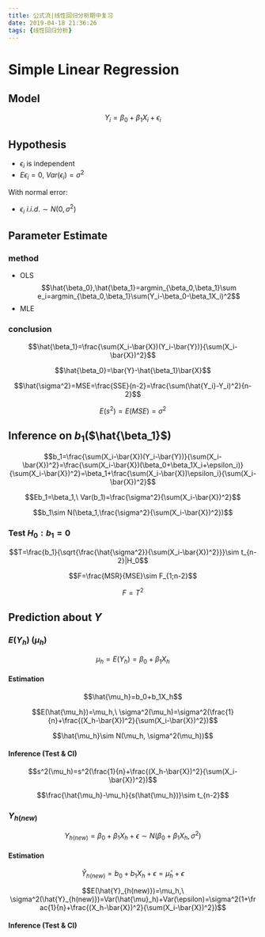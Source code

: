 ```yaml
---
title: 公式流|线性回归分析期中复习
date: 2019-04-18 21:36:26
tags: {线性回归分析}
---
```


# Simple Linear Regression

## Model

$$Y_i=\beta_0+\beta_1X_i+\epsilon_i$$

## Hypothesis

- $\epsilon_i$ is independent
- $E\epsilon_i=0,\ Var(\epsilon_i)=\sigma^2$

With normal error:

- $\epsilon_i\ i.i.d.\sim N(0,\sigma^2)$

## Parameter Estimate

### method
- OLS
  $$\hat{\beta_0},\hat{\beta_1}=argmin_{\beta_0,\beta_1}\sum e_i=argmin_{\beta_0,\beta_1}\sum(Y_i-\beta_0-\beta_1X_i)^2$$
- MLE

### conclusion

$$\hat{\beta_1}=\frac{\sum(X_i-\bar{X})(Y_i-\bar{Y})}{\sum(X_i-\bar{X})^2}$$

$$\hat{\beta_0}=\bar{Y}-\hat{\beta_1}\bar{X}$$

$$\hat{\sigma^2}=MSE=\frac{SSE}{n-2}=\frac{\sum(\hat{Y_i}-Y_i)^2}{n-2}$$

$$E(s^2)=E(MSE)=\sigma^2$$

## Inference on $b_1$($\hat{\beta_1}$)
$$b_1=\frac{\sum(X_i-\bar{X})(Y_i-\bar{Y})}{\sum(X_i-\bar{X})^2}=\frac{\sum(X_i-\bar{X})(\beta_0+\beta_1X_i+\epsilon_i)}{\sum(X_i-\bar{X})^2}=\beta_1+\frac{\sum(X_i-\bar{X})\epsilon_i}{\sum(X_i-\bar{X})^2}$$

$$Eb_1=\beta_1,\ Var(b_1)=\frac{\sigma^2}{\sum(X_i-\bar{X})^2}$$

$$b_1\sim N(\beta_1,\frac{\sigma^2}{\sum(X_i-\bar{X})^2})$$

### Test $H_0:b_1=0$

$$T=\frac{b_1}{\sqrt{\frac{\hat{\sigma^2}}{\sum(X_i-\bar{X})^2}}}\sim t_{n-2}|H_0$$

$$F=\frac{MSR}{MSE}\sim F_{1;n-2}$$

$$F=T^2$$

## Prediction about $Y$

### $E(Y_h)$ ($\mu_h$)

$$\mu_h=E(Y_h)=\beta_0+\beta_1X_h$$

#### Estimation

$$\hat{\mu_h}=b_0+b_1X_h$$

$$E(\hat{\mu_h})=\mu_h,\ \sigma^2(\mu_h)=\sigma^2(\frac{1}{n}+\frac{(X_h-\bar{X})^2}{\sum(X_i-\bar{X})^2})$$

$$\hat{\mu_h}\sim N(\mu_h, \sigma^2(\mu_h))$$

#### Inference (Test & CI)
$$s^2(\mu_h)=s^2(\frac{1}{n}+\frac{(X_h-\bar{X})^2}{\sum(X_i-\bar{X})^2})$$

$$\frac{\hat{\mu_h}-\mu_h}{s(\hat{\mu_h})}\sim t_{n-2}$$

### $Y_{h(new)}$
$$Y_{h(new)}=\beta_0+\beta_1X_h+\epsilon\sim N(\beta_0+\beta_1X_h,\sigma^2)$$

#### Estimation

$$\hat{Y}_{h(new)}=b_0+b_1X_h+\epsilon=\hat{\mu}_h+\epsilon$$

$$E(\hat{Y}_{h(new)})=\mu_h,\ \sigma^2(\hat{Y}_{h(new)})=Var(\hat{\mu}_h)+Var(\epsilon)=\sigma^2(1+\frac{1}{n}+\frac{(X_h-\bar{X})^2}{\sum(X_i-\bar{X})^2})$$

#### Inference (Test & CI)